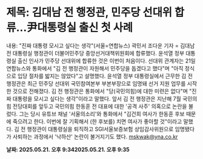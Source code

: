 # **제목: 김대남 전 행정관, 민주당 선대위 합류…尹대통령실 출신 첫 사례**

  내용: "진짜 대통령 모시고 싶다는 생각"(서울=연합뉴스) 곽민서 조다운 기자 = 김대남 전 대통령실 행정관이 더불어민주당 중앙선거대책위원회에 합류했다.    윤석열 정부 대통령실 출신 인사가 민주당 선대위에 합류한 것은 이번이 처음이다.    선대위 관계자는 21일 연합뉴스와 통화에서 "김 전 행정관이 자원해서 민주당을 돕겠다고 했다"며 "아직 정식으로 입당 절차를 밟지는 않았다"고 설명했다.    윤석열 정부 대통령실에서 근무한 김 전 행정관은 최근 민주당 선대위 국민참여본부 부본부장으로 임명돼 선거 지원 업무를 시작한 것으로 전해졌다.    김 전 행정관은 통화에서 "당(국민의힘)에 대한 미련은 없다"며 "진짜 대통령을 모시고 싶다는 생각"이라고 말했다.    앞서 김 전 행정관은 지난해 7월 국민의힘 전당대회를 앞두고 국민의힘 한동훈 전 대표에 대한 '공격 사주' 의혹으로 논란을 불렀다.    그는 당시 유튜브 채널 '서울의소리'와 통화에서 "김건희 여사가 한동훈 후보 때문에 죽으려고 한다. 이번에 잘 기획해서 (한 후보를) 치면 여사가 좋아할 것"이라고 말했다.    김 전 행정관이 대통령실을 퇴직하고 SGI서울보증보험 상임감사위원으로 임명됐다가 사퇴하는 과정에서 '낙하산' 논란이 불거지기도 했다.    mskwak@yna.co.kr

  **날짜: 2025.05.21. 오후 9:342025.05.21. 오후 9:35**